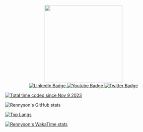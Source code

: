 <div id="header" align="center">
  <img src="https://media.giphy.com/media/v1.Y2lkPTc5MGI3NjExZXh2cG51OXZ5N3g5OGt1bWl1dmtnMjFiYTV0N3U5MnFkMHF1cGo2ZyZlcD12MV9pbnRlcm5hbF9naWZfYnlfaWQmY3Q9Zw/eSwGh3YK54JKU/giphy.gif" width="250"/>

  <div id="badges">
  <a href="https://www.linkedin.com/in/jos%C3%A9-rennyson-26199a214/">
    <img src="https://img.shields.io/badge/LinkedIn-blue?style=for-the-badge&logo=linkedin&logoColor=white" alt="LinkedIn Badge"/>
  </a>
  <a href="https://www.youtube.com/channel/UCY-4owCz3R4RbWBp2cyXliQ">
    <img src="https://img.shields.io/badge/YouTube-red?style=for-the-badge&logo=youtube&logoColor=white" alt="Youtube Badge"/>
  </a>
  <a href="https://twitter.com/Amongasusca">
    <img src="https://img.shields.io/badge/Twitter-blue?style=for-the-badge&logo=twitter&logoColor=white" alt="Twitter Badge"/>
  </a>
</div>
</div>

<a href="https://wakatime.com/@018bb698-6762-4cdb-b33b-bdc68a776a04"><img src="https://wakatime.com/badge/user/018bb698-6762-4cdb-b33b-bdc68a776a04.svg" alt="Total time coded since Nov 9 2023" /></a>

![Rennyson's GitHub stats](https://github-readme-stats.vercel.app/api?username=rennyson10oa&show_icons=true&theme=radical&show=reviews)

[![Top Langs](https://github-readme-stats.vercel.app/api/top-langs/?username=rennyson10oa)](https://github.com/anuraghazra/github-readme-stats&layout=compact)

[![Rennyson's WakaTime stats](https://github-readme-stats.vercel.app/api/wakatime?username=@Rennyson100a)](https://github.com/anuraghazra/github-readme-stats)

<!--
**rennyson10oa/rennyson10oa** is a ✨ _special_ ✨ repository because its `README.md` (this file) appears on your GitHub profile.

Here are some ideas to get you started:

- 🔭 I’m currently working on ...
- 🌱 I’m currently learning ...
- 👯 I’m looking to collaborate on ...
- 🤔 I’m looking for help with ...
- 💬 Ask me about ...
- 📫 How to reach me: ...
- 😄 Pronouns: ...
- ⚡ Fun fact: ...
-->
